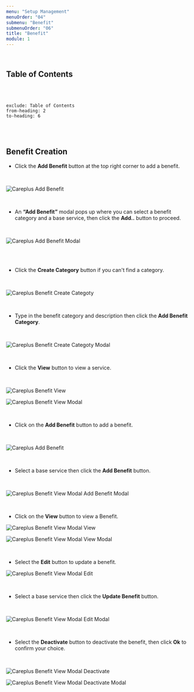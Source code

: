 ```yaml
---
menu: "Setup Management"
menuOrder: "04"
submenu: "Benefit"
submenuOrder: "06"
title: "Benefit"
module: 1
---
```


<br />

## Table of Contents

<br />
<br />

```toc
exclude: Table of Contents
from-heading: 2
to-heading: 6
```

<br />
<br />

## Benefit Creation

- Click the **Add Benefit** button at the top right corner to add a benefit.

<br />

![Careplus Add Benefit](/images/CareplusAddBenefit.png "Add Benefit")

<br />

- An **“Add Benefit”** modal pops up where you can select a benefit category and a base service, then click the **Add..** button to proceed.

<br />

![Careplus Add Benefit Modal](/images/CareplusAddBenefitModal.png "Add Benefit Modal")

<br />
<br />

- Click the **Create Category** button if you can't find a category.

<br />

![Careplus Benefit Create Categoty](/images/CareplusBenefitCreateCategory.png "Benefit Create Category")

<br />

- Type in the benefit category and description then click the **Add Benefit Category**.

<br />

![Careplus Benefit Create Categoty Modal](/images/CareplusBenefitCreateCategoryModal.png "Benefit Create Categoty Modal")

<br />

- Click the **View** button to view a service.

<br />

![Careplus Benefit View](/images/CareplusBenefitView.png "Benefit View")

![Careplus Benefit View Modal](/images/CareplusBenefitViewModal.png "Benefit View Modal")

<br />

- Click on the **Add Benefit** button to add a benefit.

<br />

![Careplus Add Benefit](/images/CareplusBenefitViewModalAddBenefit.png "Add Benefit")

 <br />

- Select a base service then click the **Add Benefit** button.

<br />

![Careplus Benefit View Modal Add Benefit Modal](/images/CareplusBenefitViewModalAddBenefitModal.png "Benefit View Modal Add Benefit Modal")

<br />

- Click on the **View** button to view a Benefit.

![Careplus Benefit View Modal View](/images/CareplusBenefitViewModalView.png "Benefit View Modal View")

![Careplus Benefit View Modal View Modal](/images/CareplusBenefitViewModalViewModal.png "Benefit View Modal View Modal")

<br />

- Select the **Edit** button to update a benefit.

![Careplus Benefit View Modal Edit](/images/CareplusBenefitViewModalEdit.png "Benefit View Modal Edit")

<br />

- Select a base service then click the **Update Benefit** button.

<br />

![Careplus Benefit View Modal Edit Modal](/images/CareplusBenefitViewModalEditModal.png "Benefit View Modal Edit")

<br />

- Select the **Deactivate** button to deactivate the benefit, then click **Ok** to confirm your choice.

<br />

![Careplus Benefit View Modal Deactivate](/images/CareplusBenefitViewModalDeactivate.png "Benefit View Modal Deactivate")

![Careplus Benefit View Modal Deactivate Modal](/images/CareplusBenefitViewModalDeactivateModal.png "Benefit View Modal Deactivate Modal")

<br />
